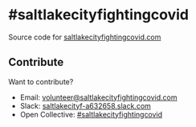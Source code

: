 # #saltlakecityfightingcovid
Source code for [saltlakecityfightingcovid.com](https://saltlakecityfightingcovid.com)


## Contribute

Want to contribute?
- Email: volunteer@saltlakecityfightingcovid.com
- Slack: [saltlakecityf-a632658.slack.com](saltlakecityf-a632658.slack.com)
- Open Collective: [#saltlakecityfightingcovid](https://opencollective.com/saltlakecityfightingcovid)
